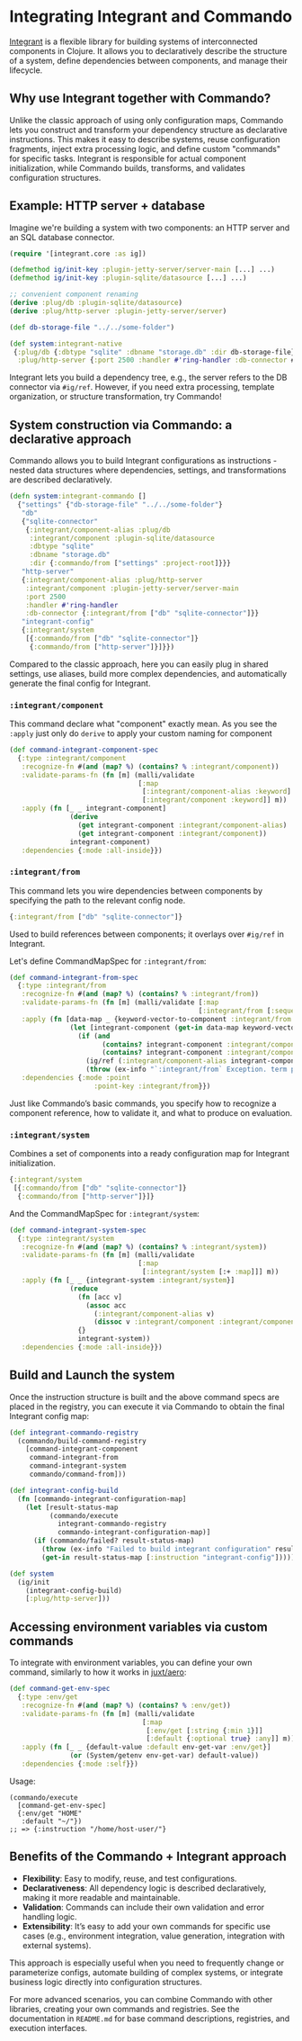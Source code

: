 # Integrating Integrant and Commando

[Integrant](https://github.com/weavejester/integrant) is a flexible library for building systems of interconnected components in Clojure. It allows you to declaratively describe the structure of a system, define dependencies between components, and manage their lifecycle.

## Why use Integrant together with Commando?

Unlike the classic approach of using only configuration maps, Commando lets you construct and transform your dependency structure as declarative instructions. This makes it easy to describe systems, reuse configuration fragments, inject extra processing logic, and define custom "commands" for specific tasks. Integrant is responsible for actual component initialization, while Commando builds, transforms, and validates configuration structures.

## Example: HTTP server + database

Imagine we're building a system with two components: an HTTP server and an SQL database connector.

```clojure
(require '[integrant.core :as ig])

(defmethod ig/init-key :plugin-jetty-server/server-main [...] ...)
(defmethod ig/init-key :plugin-sqlite/datasource [...] ...)

;; convenient component renaming
(derive :plug/db :plugin-sqlite/datasource)
(derive :plug/http-server :plugin-jetty-server/server)

(def db-storage-file "../../some-folder")

(def system:integrant-native
 {:plug/db {:dbtype "sqlite" :dbname "storage.db" :dir db-storage-file}
  :plug/http-server {:port 2500 :handler #'ring-handler :db-connector #ig/ref :plug/db}})
```

Integrant lets you build a dependency tree, e.g., the server refers to the DB connector via `#ig/ref`. However, if you need extra processing, template organization, or structure transformation, try Commando!

## System construction via Commando: a declarative approach

Commando allows you to build Integrant configurations as instructions - nested data structures where dependencies, settings, and transformations are described declaratively.

```clojure
(defn system:integrant-commando []
  {"settings" {"db-storage-file" "../../some-folder"}
   "db"
   {"sqlite-connector"
    {:integrant/component-alias :plug/db
     :integrant/component :plugin-sqlite/datasource
     :dbtype "sqlite"
     :dbname "storage.db"
     :dir {:commando/from ["settings" :project-root]}}}
   "http-server"
   {:integrant/component-alias :plug/http-server
    :integrant/component :plugin-jetty-server/server-main
    :port 2500
    :handler #'ring-handler
    :db-connector {:integrant/from ["db" "sqlite-connector"]}}
   "integrant-config"
   {:integrant/system
    [{:commando/from ["db" "sqlite-connector"]}
     {:commando/from ["http-server"]}]}})
```

Compared to the classic approach, here you can easily plug in shared settings, use aliases, build more complex dependencies, and automatically generate the final config for Integrant.

### `:integrant/component`

 This command declare what "component" exactly mean. As you see the `:apply` just only do `derive` to apply your custom naming for component

```clojure
(def command-integrant-component-spec
  {:type :integrant/component
   :recognize-fn #(and (map? %) (contains? % :integrant/component))
   :validate-params-fn (fn [m] (malli/validate
                                [:map
                                 [:integrant/component-alias :keyword]
                                 [:integrant/component :keyword]] m))
   :apply (fn [_ _ integrant-component]
               (derive
                 (get integrant-component :integrant/component-alias)
                 (get integrant-component :integrant/component))
               integrant-component)
   :dependencies {:mode :all-inside}})
```

### `:integrant/from`

This command lets you wire dependencies between components by specifying the path to the relevant config node.

```clojure
{:integrant/from ["db" "sqlite-connector"]}
```

Used to build references between components; it overlays over `#ig/ref` in Integrant.

Let's define CommandMapSpec for `:integrant/from`:

```clojure
(def command-integrant-from-spec
  {:type :integrant/from
   :recognize-fn #(and (map? %) (contains? % :integrant/from))
   :validate-params-fn (fn [m] (malli/validate [:map
                                               [:integrant/from [:sequential [:or :string :keyword :int]]]] m))
   :apply (fn [data-map _ {keyword-vector-to-component :integrant/from :as term-data}]
               (let [integrant-component (get-in data-map keyword-vector-to-component)]
                 (if (and
                       (contains? integrant-component :integrant/component)
                       (contains? integrant-component :integrant/component-alias))
                   (ig/ref (:integrant/component-alias integrant-component))
                   (throw (ex-info "`:integrant/from` Exception. term pointing on something that not a `:integrant/component` term " term-data)))))
   :dependencies {:mode :point
                     :point-key :integrant/from}})
```

Just like Commando’s basic commands, you specify how to recognize a component reference, how to validate it, and what to produce on evaluation.

### `:integrant/system`

Combines a set of components into a ready configuration map for Integrant initialization.

```clojure
{:integrant/system
 [{:commando/from ["db" "sqlite-connector"]}
  {:commando/from ["http-server"]}]}
```

And the CommandMapSpec for `:integrant/system`:

```clojure
(def command-integrant-system-spec
  {:type :integrant/system
   :recognize-fn #(and (map? %) (contains? % :integrant/system))
   :validate-params-fn (fn [m] (malli/validate
                                [:map
                                 [:integrant/system [:+ :map]]] m))
   :apply (fn [_ _ {integrant-system :integrant/system}]
               (reduce
                 (fn [acc v]
                   (assoc acc
                     (:integrant/component-alias v)
                     (dissoc v :integrant/component :integrant/component-alias)))
                 {}
                 integrant-system))
   :dependencies {:mode :all-inside}})
```

## Build and Launch the system

Once the instruction structure is built and the above command specs are placed in the registry, you can execute it via Commando to obtain the final Integrant config map:

```clojure
(def integrant-commando-registry
  (commando/build-command-registry
    [command-integrant-component
     command-integrant-from
     command-integrant-system
     commando/command-from]))

(def integrant-config-build
  (fn [commando-integrant-configuration-map]
    (let [result-status-map
          (commando/execute
            integrant-commando-registry
            commando-integrant-configuration-map)]
      (if (commando/failed? result-status-map)
        (throw (ex-info "Failed to build integrant configuration" result-status-map))
        (get-in result-status-map [:instruction "integrant-config"])))))

(def system
  (ig/init
    (integrant-config-build)
    [:plug/http-server]))
```

## Accessing environment variables via custom commands

To integrate with environment variables, you can define your own command, similarly to how it works in [juxt/aero](https://github.com/juxt/aero):

```clojure
(def command-get-env-spec
  {:type :env/get
   :recognize-fn #(and (map? %) (contains? % :env/get))
   :validate-params-fn (fn [m] (malli/validate
                                 [:map
                                  [:env/get [:string {:min 1}]]
                                  [:default {:optional true} :any]] m))
   :apply (fn [_ _ {default-value :default env-get-var :env/get}]
               (or (System/getenv env-get-var) default-value))
   :dependencies {:mode :self}})
```

Usage:
```
(commando/execute
  [command-get-env-spec]
  {:env/get "HOME"
   :default "~/"})
;; => {:instruction "/home/host-user/"}
```

## Benefits of the Commando + Integrant approach

- **Flexibility**: Easy to modify, reuse, and test configurations.
- **Declarativeness**: All dependency logic is described declaratively, making it more readable and maintainable.
- **Validation**: Commands can include their own validation and error handling logic.
- **Extensibility**: It’s easy to add your own commands for specific use cases (e.g., environment integration, value generation, integration with external systems).

This approach is especially useful when you need to frequently change or parameterize configs, automate building of complex systems, or integrate business logic directly into configuration structures.

For more advanced scenarios, you can combine Commando with other libraries, creating your own commands and registries. See the documentation in `README.md` for base command descriptions, registries, and execution interfaces.
